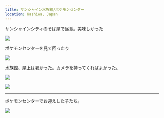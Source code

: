 ```yaml
---
title: サンシャイン水族館/ポケモンセンター
location: Kashiwa, Japan
---
```


サンシャインシティのそば屋で昼食。美味しかった

![](https://ceshmina-photos.s3.ap-northeast-1.amazonaws.com/medium/202008/20200824-130735.jpg)

ポケモンセンターを見て回ったり

![](https://ceshmina-photos.s3.ap-northeast-1.amazonaws.com/medium/202008/20200824-132346.jpg)

水族館、屋上は暑かった。カメラを持ってくればよかった。

![](https://ceshmina-photos.s3.ap-northeast-1.amazonaws.com/medium/202008/20200824-141800.jpg)

![](https://ceshmina-photos.s3.ap-northeast-1.amazonaws.com/medium/202008/20200824-151749.jpg)

---

ポケモンセンターでお迎えした子たち。

![](https://ceshmina-photos.s3.ap-northeast-1.amazonaws.com/medium/202008/20200825-003011.jpg)

